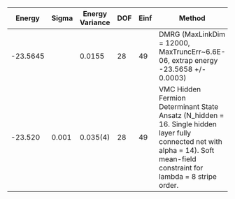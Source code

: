 | Energy   | Sigma | Energy Variance | DOF | Einf | Method                                                       | Reference |
|----------|-------|-----------------|-----|------|--------------------------------------------------------------|-----------|
| -23.5645 |       | 0.0155          | 28  | 49   | DMRG (MaxLinkDim = 12000, MaxTruncErr~6.6E-06, extrap energy -23.5658 +/- 0.0003) | [code](https://github.com/varbench/methods/blob/main/programs/dmrg_itensors_hubbard/Hubbard/rectangular-4x8_32_PO_14_8.jl) |
| -23.520  | 0.001 | 0.035(4)        | 28  | 49   | VMC Hidden Fermion Determinant State Ansatz (N_hidden = 16. Single hidden layer fully connected net with alpha = 14). Soft mean-field constraint for lambda = 8 stripe order. | [paper](https://www.pnas.org/doi/full/10.1073/pnas.2122059119) |
